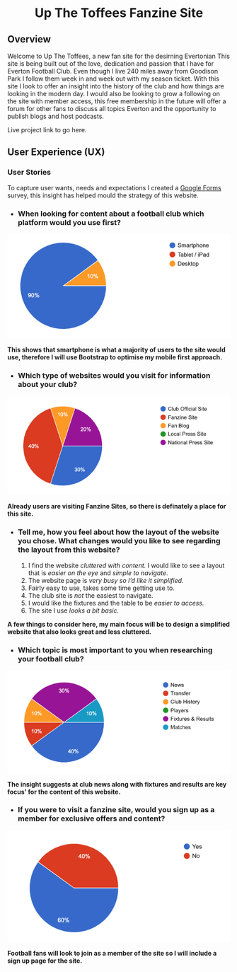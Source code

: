 <h1 align="center">Up The Toffees Fanzine Site</h1> 

## **Overview**

Welcome to Up The Toffees, a new fan site for the desirning Evertonian
This site is being built out of the love, dedication and passion that I have for Everton Football Club.
Even though I live 240 miles away from Goodison Park I follow them week in and week out with my season ticket.
With this site I look to offer an insight into the history of the club and how things are looking in the modern day.
I would also be looking to grow a following on the site with member access, this free membership in the future will offer a forum for other fans to discuss all topics Everton and the opportunity to publish blogs and host podcasts.

Live project link to go here.

## **User Experience (UX)**  ##

### **User Stories**

To capture user wants, needs and expectations I created a [Google Forms](https://forms.gle/ERQJZabSsKPZmaJj7) survey, this insight has helped mould the strategy of this website.

-  ### **When looking for content about a football club which platform would you use first?**
![Piechart](assets/images/piechart01.png)

**This shows that smartphone is what a majority of users to the site would use, therefore I will use Bootstrap to optimise my mobile first approach.**

-  ### **Which type of websites would you visit for information about your club?**
![Piechart](assets/images/piechart03.png)

**Already users are visiting Fanzine Sites, so there is definately a place for this site.**
     
-  ### **Tell me, how you feel about how the layout of the website you chose. What changes would you like to see regarding the layout from this website?**
     1. I find the website *cluttered with content.* I would like to see a layout that is *easier on the eye* and *simple to navigate*.
     2. The website page is *very busy so I’d like it simplified*.
     3. Fairly easy to use, takes some time getting use to.
     4. The club site is *not* the easiest to navigate.
     5. I would like the fixtures and the table to be *easier to access.*
     6. The site I use *looks a bit basic.*

**A few things to consider here, my main focus will be to design a simplified website that also looks great and less cluttered.**

-  ### **Which topic is most important to you when researching your football club?**
![Piechart](assets/images/piechart02.png)

**The insight suggests at club news along with fixtures and results are key focus' for the content of this website.**

-  ### **If you were to visit a fanzine site, would you sign up as a member for exclusive offers and content?**
![Piechart](assets/images/piechart04.png)

**Football fans will look to join as a member of the site so I will include a sign up page for the site.**

